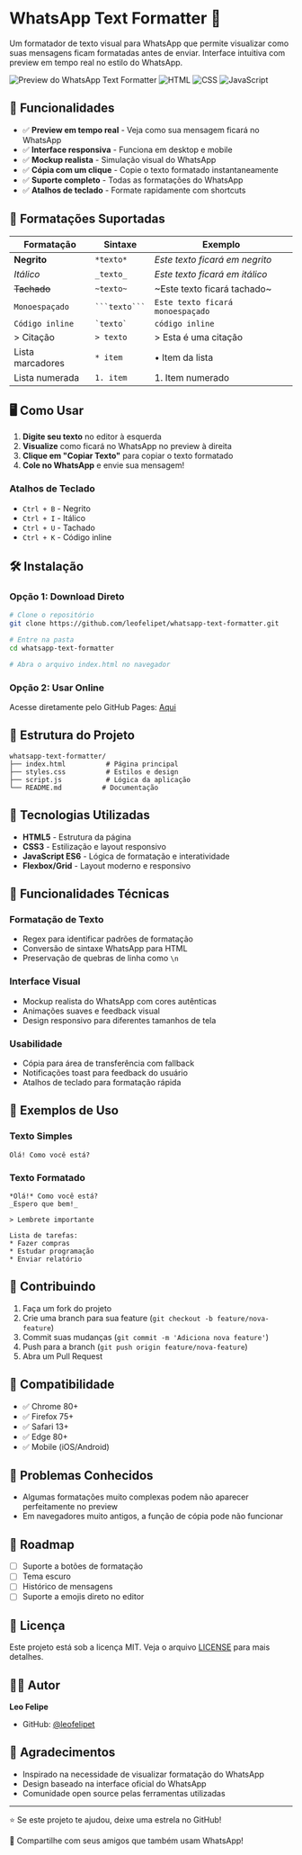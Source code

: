 # WhatsApp Text Formatter 📱

Um formatador de texto visual para WhatsApp que permite visualizar como suas mensagens ficam formatadas antes de enviar. Interface intuitiva com preview em tempo real no estilo do WhatsApp.

![Preview do WhatsApp Text Formatter](https://img.shields.io/badge/Status-Conclu%C3%ADdo-brightgreen)
![HTML](https://img.shields.io/badge/HTML-5-orange)
![CSS](https://img.shields.io/badge/CSS-3-blue)
![JavaScript](https://img.shields.io/badge/JavaScript-ES6-yellow)

## 🚀 Funcionalidades

- ✅ **Preview em tempo real** - Veja como sua mensagem ficará no WhatsApp
- ✅ **Interface responsiva** - Funciona em desktop e mobile
- ✅ **Mockup realista** - Simulação visual do WhatsApp
- ✅ **Cópia com um clique** - Copie o texto formatado instantaneamente
- ✅ **Suporte completo** - Todas as formatações do WhatsApp
- ✅ **Atalhos de teclado** - Formate rapidamente com shortcuts

## 🎯 Formatações Suportadas

| Formatação | Sintaxe | Exemplo |
|------------|---------|---------|
| **Negrito** | `*texto*` | *Este texto ficará em negrito* |
| _Itálico_ | `_texto_` | _Este texto ficará em itálico_ |
| ~~Tachado~~ | `~texto~` | ~Este texto ficará tachado~ |
| `Monoespaçado` | `` ```texto``` `` | ```Este texto ficará monoespaçado``` |
| `Código inline` | `` `texto` `` | `código inline` |
| > Citação | `> texto` | > Esta é uma citação |
| Lista marcadores | `* item` | • Item da lista |
| Lista numerada | `1. item` | 1. Item numerado |

## 🖥️ Como Usar

1. **Digite seu texto** no editor à esquerda
2. **Visualize** como ficará no WhatsApp no preview à direita
3. **Clique em "Copiar Texto"** para copiar o texto formatado
4. **Cole no WhatsApp** e envie sua mensagem!

### Atalhos de Teclado

- `Ctrl + B` - Negrito
- `Ctrl + I` - Itálico  
- `Ctrl + U` - Tachado
- `Ctrl + K` - Código inline

## 🛠️ Instalação

### Opção 1: Download Direto
```bash
# Clone o repositório
git clone https://github.com/leofelipet/whatsapp-text-formatter.git

# Entre na pasta
cd whatsapp-text-formatter

# Abra o arquivo index.html no navegador
```

### Opção 2: Usar Online
Acesse diretamente pelo GitHub Pages: [Aqui](https://leofelipet.github.io/whatsapp-text-formatter/)

## 📁 Estrutura do Projeto

```
whatsapp-text-formatter/
├── index.html          # Página principal
├── styles.css          # Estilos e design
├── script.js           # Lógica da aplicação
└── README.md          # Documentação
```

## 🎨 Tecnologias Utilizadas

- **HTML5** - Estrutura da página
- **CSS3** - Estilização e layout responsivo
- **JavaScript ES6** - Lógica de formatação e interatividade
- **Flexbox/Grid** - Layout moderno e responsivo

## 🔧 Funcionalidades Técnicas

### Formatação de Texto
- Regex para identificar padrões de formatação
- Conversão de sintaxe WhatsApp para HTML
- Preservação de quebras de linha como `\n`

### Interface Visual
- Mockup realista do WhatsApp com cores autênticas
- Animações suaves e feedback visual
- Design responsivo para diferentes tamanhos de tela

### Usabilidade
- Cópia para área de transferência com fallback
- Notificações toast para feedback do usuário
- Atalhos de teclado para formatação rápida

## 🌟 Exemplos de Uso

### Texto Simples
```
Olá! Como você está?
```

### Texto Formatado
```
*Olá!* Como você está?
_Espero que bem!_

> Lembrete importante

Lista de tarefas:
* Fazer compras
* Estudar programação
* Enviar relatório
```

## 🤝 Contribuindo

1. Faça um fork do projeto
2. Crie uma branch para sua feature (`git checkout -b feature/nova-feature`)
3. Commit suas mudanças (`git commit -m 'Adiciona nova feature'`)
4. Push para a branch (`git push origin feature/nova-feature`)
5. Abra um Pull Request

## 📱 Compatibilidade

- ✅ Chrome 80+
- ✅ Firefox 75+
- ✅ Safari 13+
- ✅ Edge 80+
- ✅ Mobile (iOS/Android)

## 🐛 Problemas Conhecidos

- Algumas formatações muito complexas podem não aparecer perfeitamente no preview
- Em navegadores muito antigos, a função de cópia pode não funcionar

## 📝 Roadmap

- [ ] Suporte a botões de formatação
- [ ] Tema escuro
- [ ] Histórico de mensagens
- [ ] Suporte a emojis direto no editor

## 📄 Licença

Este projeto está sob a licença MIT. Veja o arquivo [LICENSE](LICENSE) para mais detalhes.

## 👨‍💻 Autor

**Leo Felipe**
- GitHub: [@leofelipet](https://github.com/leofelipet)

## 🙏 Agradecimentos

- Inspirado na necessidade de visualizar formatação do WhatsApp
- Design baseado na interface oficial do WhatsApp
- Comunidade open source pelas ferramentas utilizadas

---

⭐ Se este projeto te ajudou, deixe uma estrela no GitHub!

📢 Compartilhe com seus amigos que também usam WhatsApp!